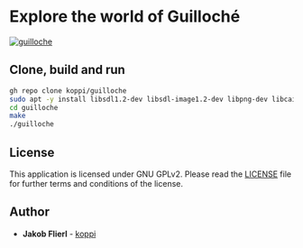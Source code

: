 # Explore the world of Guilloché

[![guilloche](http://img.youtube.com/vi/JYKmZ7niF04/0.jpg)](https://www.youtube.com/watch?v=JYKmZ7niF04)

## Clone, build and run

```bash
gh repo clone koppi/guilloche
sudo apt -y install libsdl1.2-dev libsdl-image1.2-dev libpng-dev libcairo-dev
cd guilloche
make
./guilloche
```

## License

This application is licensed under GNU GPLv2. Please read the [LICENSE](LICENSE) file for further terms and conditions of the license.

## Author

* **Jakob Flierl** - [koppi](https://github.com/koppi)
